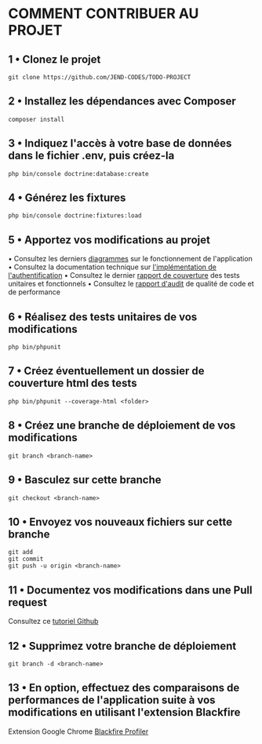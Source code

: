 # COMMENT CONTRIBUER AU PROJET

## 1 • Clonez le projet

```text
git clone https://github.com/JEND-CODES/TODO-PROJECT
```

## 2 • Installez les dépendances avec Composer

```text
composer install
```

## 3 • Indiquez l'accès à votre base de données dans le fichier .env, puis créez-la

```text
php bin/console doctrine:database:create
```

## 4 • Générez les fixtures

```text
php bin/console doctrine:fixtures:load
```

## 5 • Apportez vos modifications au projet

• Consultez les derniers [diagrammes](https://github.com/JEND-CODES/TODO-PROJECT/tree/main/documentation/diagrammes) sur le fonctionnement de l'application
• Consultez la documentation technique sur [l'implémentation de l'authentification](https://github.com/JEND-CODES/TODO-PROJECT)
• Consultez le dernier [rapport de couverture](https://github.com/JEND-CODES/TODO-PROJECT/tree/main/tests-coverage) des tests unitaires et fonctionnels 
• Consultez le [rapport d'audit](https://github.com/JEND-CODES/TODO-PROJECT) de qualité de code et de performance

## 6 • Réalisez des tests unitaires de vos modifications

```text
php bin/phpunit
```

## 7 • Créez éventuellement un dossier de couverture html des tests

```text
php bin/phpunit --coverage-html <folder>
```

## 8 • Créez une branche de déploiement de vos modifications 

```text
git branch <branch-name>
```

## 9 • Basculez sur cette branche

```text
git checkout <branch-name>
```

## 10 • Envoyez vos nouveaux fichiers sur cette branche

```text
git add
git commit
git push -u origin <branch-name>
```

## 11 • Documentez vos modifications dans une Pull request

Consultez ce [tutoriel Github](https://docs.github.com/en/github/collaborating-with-issues-and-pull-requests/about-pull-requests)

## 12 • Supprimez votre branche de déploiement

```text
git branch -d <branch-name>
```

## 13 • En option, effectuez des comparaisons de performances de l'application suite à vos modifications en utilisant l'extension Blackfire

Extension Google Chrome [Blackfire Profiler](https://chrome.google.com/webstore/detail/blackfire-profiler/miefikpgahefdbcgoiicnmpbeeomffld?hl=fr&pageId=108863020526025791688)